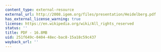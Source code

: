 ```yaml
---
content_type: external-resource
external_url: http://2008.igem.org/files/presentation/Heidelberg.pdf
has_external_license_warning: true
license: https://en.wikipedia.org/wiki/All_rights_reserved
status: ''
title: PDF - 16.8MB
uid: 251f649c-0404-48ec-bac8-15a18c59c437
wayback_url: ''
---
```

